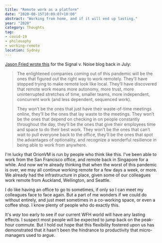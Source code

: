 ```yaml
---
title: "Remote work as a platform"
date: "2020-08-15T10:09:07+10:00"
abstract: "Working from home, and if it will end up lasting."
year: "2020"
category: Thoughts
tag:
- covid-19
- philosophy
- working-remote
location: Sydney
---
```

[Jason Fried wrote this](https://m.signalvnoise.com/remote-work-is-a-platform/) for the Signal v. Noise blog back in July:

> The enlightened companies coming out of this pandemic will be the ones that figured out the right way to work remotely. They’ll have stopped trying to make remote look like local. They’ll have discovered that remote work means more autonomy, more trust, more uninterrupted stretches of time, smaller teams, more independent, concurrent work (and less dependent, sequenced work).
> 
> They won’t be the ones that just have their waste-of-time meetings online, they’ll be the ones that lay waste to the meetings. They won’t be the ones that depend on checking in on people constantly throughout the day, they’ll be the ones that give their employees time and space to do their best work. They won’t be the ones that can’t wait to pull everyone back to the office, they’ll be the ones that spot the advantages of optionality, and recognize a wonderful resilience in being able to work from anywhere.

I'm lucky that OrionVM is run by people who think like this. I've been able to work from the San Francisco office, and remote back in Singapore for a while. And now we're already thinking that when the worst of this pandemic is over, we may all continue working remote for a few days a week, or more. We already had the infrastructure in place, given some of our colleagues work remote from Auckland, Wellington, and Seattle.

I do like having an office to go to sometimes, if only so I can meet my colleagues face to face again. But a part of me wonders if we could do without entirely, and just meet sometimes in a co-working space, or even a coffee shop. I know plenty of people who do exactly this.

It's *way* too early to see if our current WFH world will have any lasting effects. I suspect most people will be expected to jump back on the peak-hour commute. But I hold out hope that this flexibility fostered upon us has demonstrated that it hasn't been the hindrance to productivity that micro-managers used to argue.


